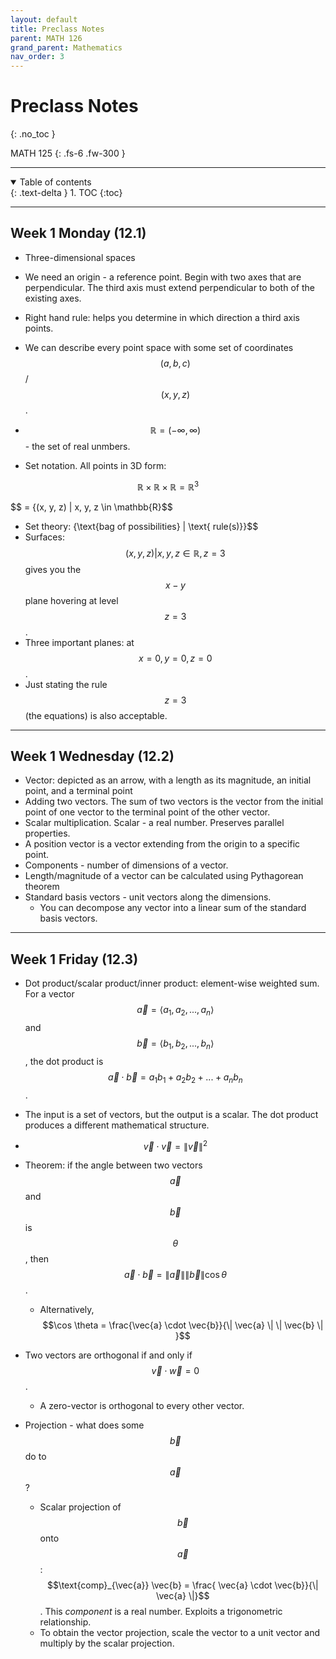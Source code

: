 ```yaml
---
layout: default
title: Preclass Notes
parent: MATH 126
grand_parent: Mathematics
nav_order: 3
---
```


# Preclass Notes
{: .no_toc }

MATH 125
{: .fs-6 .fw-300 }

---

<details open markdown="block">
  <summary>
    Table of contents
  </summary>
  {: .text-delta }
1. TOC
{:toc}
</details>

---

## Week 1 Monday (12.1)
- Three-dimensional spaces
- We need an origin - a reference point. Begin with two axes that are perpendicular. The third axis must extend perpendicular to both of the existing axes.
- Right hand rule: helps you determine in which direction a third axis points.
- We can describe every point space with some set of coordinates $$(a, b, c)$$/$$(x, y, z)$$.

- $$\mathbb{R} = (-\infty, \infty)$$ - the set of real unmbers.
- Set notation. All points in 3D form:

$$\mathbb{R} \times \mathbb{R} \times \mathbb{R} = \mathbb{R}^3$$

$$ = {(x, y, z) | x, y, z \in \mathbb{R}$$

- Set theory: {\text{bag of possibilities} | \text{ rule(s)}}$$
- Surfaces: $${(x, y, z) | x, y, z \in \mathbb{R}, z = 3}$$ gives you the $$x-y$$ plane hovering at level $$z = 3$$.
- Three important planes: at $$x = 0, y = 0, z = 0$$.
- Just stating the rule $$z = 3$$ (the equations) is also acceptable.

---

## Week 1 Wednesday (12.2)
- Vector: depicted as an arrow, with a length as its magnitude, an initial point, and a terminal point
- Adding two vectors. The sum of two vectors is the vector from the initial point of one vector to the terminal point of the other vector.
- Scalar multiplication. Scalar - a real number. Preserves parallel properties.
- A position vector is a vector extending from the origin to a specific point.
- Components - number of dimensions of a vector.
- Length/magnitude of a vector can be calculated using Pythagorean theorem
- Standard basis vectors - unit vectors along the dimensions.
  - You can decompose any vector into a linear sum of the standard basis vectors.

---

## Week 1 Friday (12.3)
- Dot product/scalar product/inner product: element-wise weighted sum. For a vector $$\vec{a} = \langle a_1, a_2, ..., a_n \rangle$$ and $$\vec{b} = \langle b_1, b_2, ..., b_n \rangle$$, the dot product is $$\vec{a} \cdot \vec{b} = a_1 b_1 + a_2 b_2 + ... + a_n b_n$$.
- The input is a set of vectors, but the output is a scalar. The dot product produces a different mathematical structure.
- $$\vec{v} \cdot \vec{v} = \| \vec{v} \|^2$$

- Theorem: if the angle between two vectors $$\vec{a}$$ and $$\vec{b}$$ is $$\theta$$, then $$ \vec{a} \cdot \vec{b} = \| \vec{a} \| \| \vec{b} \| \cos \theta $$.
  - Alternatively, $$\cos \theta = \frac{\vec{a} \cdot \vec{b}}{\| \vec{a} \| \| \vec{b} \| }$$
- Two vectors are orthogonal if and only if $$\vec{v} \cdot \vec{w} = 0$$.
  - A zero-vector is orthogonal to every other vector.
- Projection - what does some $$\vec{b}$$ do to $$\vec{a}$$?
  - Scalar projection of $$\vec{b}$$ onto $$\vec{a}$$: $$\text{comp}_{\vec{a}} \vec{b} = \frac{ \vec{a} \cdot \vec{b}}{\| \vec{a} \|}$$. This *component* is a real number. Exploits a trigonometric relationship.
  - To obtain the vector projection, scale the vector to a unit vector and multiply by the scalar projection.











